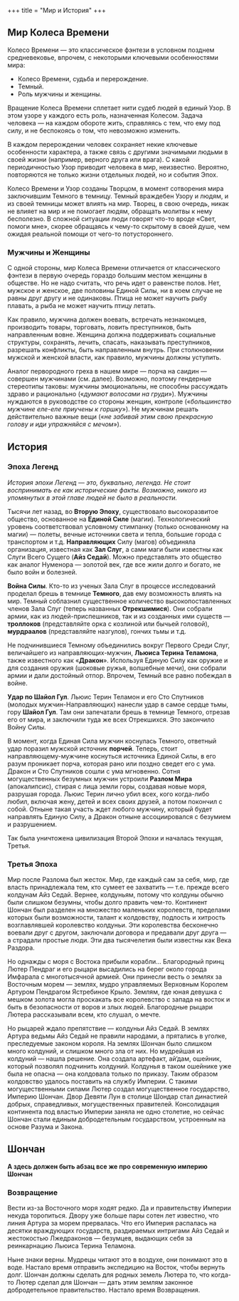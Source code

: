 +++
title = "Мир и История"
+++

## Мир Колеса Времени

Колесо Времени — это классическое фэнтези в условном позднем средневековье, впрочем, с некоторыми ключевыми особенностями мира:

- Колесо Времени, судьба и перерождение.
- Темный.
- Роль мужчины и женщины.


Вращение Колеса Времени сплетает нити судеб людей в единый Узор. В этом узоре у каждого есть роль, назначенная Колесом. Задача человека — на каждом обороте жить, справляясь с тем, что ему под силу, и не беспокоясь о том, что невозможно изменить.

В каждом перерождении человек сохраняет некие ключевые особенности характера, а также связь с другими значимыми людьми в своей жизни (например, верного друга или врага). С какой периодичностью Узор приводит человека в мир, неизвестно. Вероятно, повторяются не только жизни отдельных людей, но и события Эпох.

Колесо Времени и Узор созданы Творцом, в момент сотворения мира заключившим Темного в темницу. Темный враждебен Узору и людям, и из своей темницы может влиять на мир. Творец, в свою очередь, никак не влияет на мир и не помогает людям, обращать молитвы к нему бесполезно. В сложной ситуации люди говорят что-то вроде «Свет, помоги мне», скорее обращаясь к чему-то скрытому в своей душе, чем ожидая реальной помощи от чего-то потустороннего.

<!-- Единая Сила (магия) пронизывает весь мир, и, как говорят, вращает Колесо. Она состоит из двух половин, мужской (саидин) и женской (саидар), которые действуют вместе, но абсолютно различны и недоступны для понимания противоположному полу. -->

### Мужчины и Женщины

С одной стороны, мир Колеса Времени отличается от классического фэнтези в первую очередь гораздо большим местом женщины в обществе. Но не надо считать, что речь идет о равенстве полов. Нет, мужское и женское, две половины Единой Силы, ни в коем случае не равны друг другу и не одинаковы. Птица не может научить рыбу плавать, а рыба не может научить птицу летать.

Как правило, мужчина должен воевать, встречать незнакомцев, производить товары, торговать, ловить преступников, быть направленным вовне. Женщина должна поддерживать социальные структуры, сохранять, лечить, спасать, наказывать преступников, разрешать конфликты, быть направленным внутрь. При столкновении мужской и женской власти, как правило, мужчины должны уступить.

Аналог первородного греха в нашем мире — порча на саидин — совершен мужчинами (см. далее). Возможно, поэтому гендерные стереотипы таковы: мужчины эмоциональны, не способны рассуждать здраво и рационально («_думают волосами на груди_»). Мужчины нуждаются в руководстве со стороны женщин, контроле («_большинство мужчине еле-еле приучены к горшку_»). Не мужчинам решать действительно важные вещи («_не забивай этим свою прекрасную голову и иди упражняйся с мечом_»).

## История

### Эпоха Легенд

_История эпохи Легенд — это, буквально, легенда. Не стоит воспринимать ее как исторические факты. Возможно, никого из упомянутых в этой главе людей не было в реальности._

Тысячи лет назад, во **Вторую Эпоху**, существовало высокоразвитое общество, основанное на **Единой Силе** (магии). Технологический уровень соответствовал условному стимпанку (только основанному на магии) — полеты, вечные источники света и тепла, большие города с транспортом и т.д. **Направляющих** Силу (магов) объединяла организация, известная как **Зал Слуг**, а сами маги были известны как Слуги Всего Сущего (**Айз Седай**). Можно представлять это общество как аналог Нуменора — золотой век, где все жили долго и богато, не было войн и болезней.

**Война Силы**. Кто-то из ученых Зала Слуг в процессе исследований проделал брешь в темнице **Темного**, дав ему возможность влиять на мир. Темный соблазнил существенное количество высокопоставленных членов Зала Слуг (теперь названных **Отрекшимися**). Они собрали армии, как из людей-приспешников, так и из созданных ими существ — **троллоков** (представляйте орка с козлиной или бычьей головой), **мурдраалов** (представляйте назгулов), гончих тьмы и т.д.

Не подчинившиеся Темному объединились вокруг Первого Среди Слуг, величайшего из направляющих-мужчин, **Льюиса Терина Теламона**, также известного как «**Дракон**». Используя Единую Силу как оружие и для создания оружия (шоковые ружья, волшебные мечи), они собрали армии и дали достойный отпор. Впрочем, Темный все равно побеждал в войне.

**Удар по Шайол Гул**. Льюис Терин Теламон и его Сто Спутников (молодых мужчин-Направляющих) нанесли удар в самое сердце тьмы, гору **Шайол Гул**. Там они запечатали брешь в темнице Темного, отрезав его от мира, и заключили туда же всех Отрекшихся. Это закончило Войну Силы.

В момент, когда Единая Сила мужчин коснулась Темного, ответный удар поразил мужской источник **порчей**. Теперь, стоит направляющему-мужчине коснуться источника Единой Силы, в его разум проникает порча, которая рано или поздно сведет его с ума. Дракон и Сто Спутников сошли с ума мгновенно. Сотня могущественных безумных мужчин устроили **Разлом Мира** (апокалипсис), стирая с лица земли горы, создавая новые моря, разрушая города. Льюис Терин лично убил всех, кого когда-либо любил, включая жену, детей и всех своих друзей, а потом покончил с собой. Отныне такая участь ждет любого мужчину, который будет направлять Единую Силу, а Дракон отныне ассоциировался с безумием и разрушением.

Так была уничтожена цивилизация Второй Эпохи и началась текущая, Третья.

### Третья Эпоха

Мир после Разлома был жесток. Мир, где каждый сам за себя, мир, где власть принадлежала тем, кто сумеет ее захватить — т.е. прежде всего колдунам Айз Седай. Вернее, колдуньям, потому что колдуны обычно были слишком безумны, чтобы долго править чем-то. Континент Шончан был разделен на множество маленьких королевств, пределами которых были возможности, талант к колдовству, подлость и хитрость возглавлявшей королевство колдуньи. Эти королевства бесконечно воевали друг с другом, заключали договора и предавали друг друга — а страдали простые люди. Эти два тысячелетия были известны как Века Раздора.

Но однажды с моря с Востока прибыли корабли... Благородный принц Лютер Пендраг и его рыцари высадились на берег около города Имфарала с многотысячной армией. Они принесли весть о землях за Восточным морем — землях, мудро управляемых Верховным Королем Артуром Пендрагом Ястребиное Крыло. Землям, где юная девушка с мешком золота могла проскакать все королевство с запада на восток и быть в безопасности от воров и злых людей. Благородные рыцари Лютера рассказывали всем, кто слушал, о мечте.

Но рыцарей ждало препятствие — колдуньи Айз Седай. В землях Артура ведьмы Айз Седай не правили народами, а прятались в уголке, преследуемые законом короля. На землях Шончан было слишком много колдуний, и слишком много зла от них. Но мудрейшая из колдуний — нашла решение. Она создала артефакт, ай‘дам, ошейник, который позволял подчинить колдуний. Колдунья в таком ошейнике уже была не опасна — она колдовала только по приказу. Таким образом колдовство удалось поставить на службу Империи. С такими могущественными силами Лютер создал могущественное государство, Империю Шончан. Двор Девяти Лун в столице Шондар стал династией добрых, справедливых, могущественных правителей. Консолидация континента под властью Империи заняла не одно столетие, но сейчас Шончан стали единым добродетельным государством, устроенным на основе Разума и Закона.

## Шончан

**А здесь должен быть абзац все же про современную империю Шончан**

### Возвращение

Вести из-за Восточного моря ходят редко. Да и правительству Империи некуда торопиться. Двору уже больше пары сотен лет известно, что линия Артура за морем прервалась. Что его Империя распалась на десятки враждующих государств, раздираемых интригами Айз Седай и жестокостью Лжедраконов — безумцев, выдающих себя за реинкарнацию Льюиса Терина Теламона. 

Ныне знаки верны. Мудрецы читают это в воздухе, они понимают это в воде. Настало время отправить экспедицию на Восток, чтобы вернуть долг. Шончан должны сделать для родных земель Лютера то, что когда-то Лютер сделал для Шончан — дать этим землям законное добродетельное правительство. Настало время Возвращения.